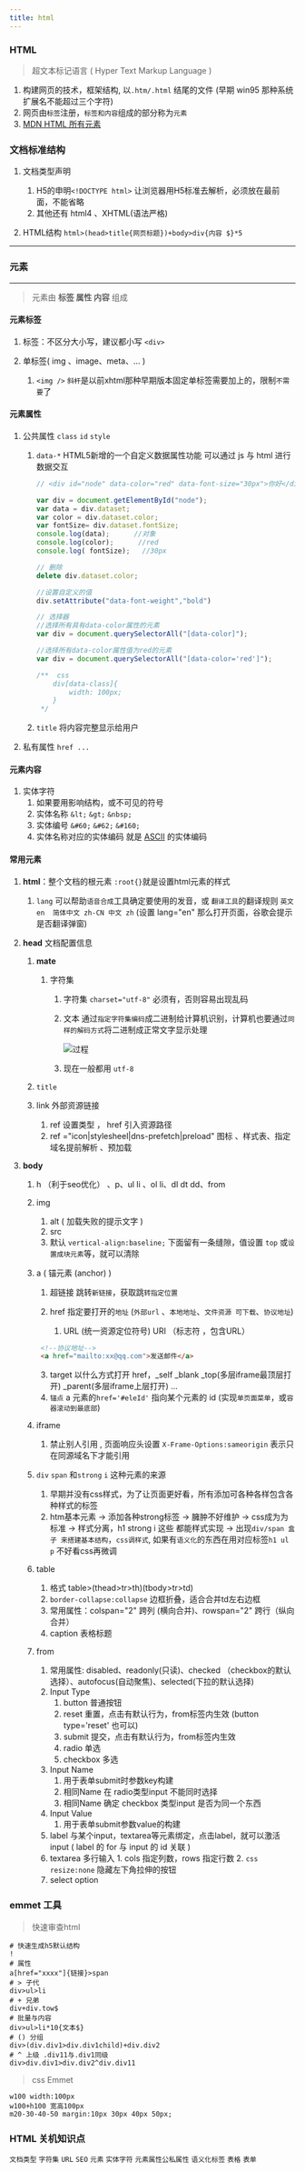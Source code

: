 ```yaml
---
title: html
---
```

### HTML
>   超文本标记语言 ( Hyper Text Markup Language )

1.   构建网页的技术，框架结构, 以`.htm/.html` 结尾的文件 (早期 win95 那种系统扩展名不能超过三个字符)
2.   网页由`标签`注册，`标签和内容`组成的部分称为`元素` 
3.   [MDN HTML 所有元素](https://developer.mozilla.org/zh-CN/docs/Web/HTML/Element)



### 文档标准结构

1.   文档类型声明 
     1.   H5的申明`<!DOCTYPE html>` 让浏览器用H5标准去解析，必须放在最前面，不能省略
     2.   其他还有 html4 、XHTML(语法严格)

2.   HTML结构  `html>(head>title{网页标题})+body>div{内容 $}*5`

---

### 元素

---

>   元素由 **标签 属性 内容** 组成

#### 元素标签

1.   标签：不区分大小写，建议都小写 `<div>`

2.   单标签( img 、image、meta、... )
     1.   `<img />`  `斜杆`是以前xhtml那种早期版本固定单标签需要加上的，限制`不需要`了

#### 元素属性

1.   公共属性 `class` `id` `style`

     1.   `data-*` HTML5新增的一个自定义数据属性功能  可以通过 js 与 html 进行数据交互

          ```javascript
          // <div id="node" data-color="red" data-font-size="30px">你好</div>
          
          var div = document.getElementById("node");
          var data = div.dataset;
          var color = div.dataset.color;
          var fontSize= div.dataset.fontSize;
          console.log(data);      //对象
          console.log(color);      //red
          console.log( fontSize);   //30px
          
          // 删除
          delete div.dataset.color;
          
          //设置自定义的值
          div.setAttribute("data-font-weight","bold")
          
          // 选择器
          //选择所有具有data-color属性的元素
          var div = document.querySelectorAll("[data-color]");
          
          //选择所有data-color属性值为red的元素
          var div = document.querySelectorAll("[data-color='red']");
          
          /**  css
              div[data-class]{
                  width: 100px;
              }
           */
          ```

     1.   `title`  将内容完整显示给用户

2.   私有属性 `href ...`

#### 元素内容

1.   实体字符
     1.   如果要用影响结构，或不可见的符号
     2.   实体名称 `&lt;` `&gt;` `&nbsp;`
     3.   实体编号 `&#60;` `&#62;` `&#160;`
     4.   实体名称对应的实体编码 就是 [ASCII](https://www.habaijian.com/) 的实体编码

#### 常用元素

1.   **html**：整个文档的根元素 `:root{}`就是设置html元素的样式
     1. `lang` 可以帮助`语音合成`工具确定要使用的发音，或 `翻译工具`的翻译规则 `英文en  简体中文 zh-CN 中文 zh` (设置 lang="en" 那么打开页面，谷歌会提示是否翻译弹窗)

2.   **head** 文档配置信息

     1.   **mate**
          1.   字符集
               1.   字符集 `charset="utf-8"` 必须有，否则容易出现乱码
               
               2.   文本  通过`指定字符集编码`成二进制给计算机识别，计算机也要通过`同样的解码方式`将二进制成正常文字显示处理
               
                    ![过程](D:\MyData\projects\lzo-docs-blog-2\static\img\2022-09-03_135559.jpg)
               
               3.    现在一般都用 `utf-8`
     
     2.   `title` 
     
     3.   link 外部资源链接
     
          1.   ref 设置类型 ， href 引入资源路径
          2.   ref ="icon|stylesheel|dns-prefetch|preload"    图标 、样式表、指定域名提前解析  、预加载
     
3.   **body**

     1.   h （利于seo优化） 、p、ul li 、ol li、dl dt dd、from

     2.   img  

          1.   alt ( 加载失败的提示文字 )
          2.   src
          3.   默认 `vertical-align:baseline;` 下面留有一条缝隙，值设置 `top` 或`设置成块元素`等，就可以清除
     
     3.   a ( 锚元素 (anchor) )
     
          1.   超链接 跳转`新链接`，获取跳`转指定位置`
          2.   href 指定要打开的`地址` (`外部url` 、`本地地址`、`文件资源 可下载`、`协议地址`)
     
               1.    URL (统一资源定位符号)   URI （标志符 ，包含URL）
     
     
          ```html
           <!--协议地址-->
           <a href="mailto:xx@qq.com">发送邮件</a>
          ```
         
          3.   target 以什么方式打开 href，_self   _blank   _top(多层iframe最顶层打开)  _parent(多层iframe上层打开) ...
          4.   `锚点` a 元素的`href='#eleId'` 指向某个元素的 id  (实现`单页面菜单`，或`容器滚动到最底部`)
     
     4.   iframe
     
          1.   禁止别人引用 , 页面响应头设置 `X-Frame-Options:sameorigin` 表示只在同源域名下才能引用
     5.   `div` `span` 和`strong` `i` 这种元素的来源 
     
          1.   早期并没有css样式，为了让页面更好看，所有添加可各种各样包含各种样式的标签
          2.   htm基本元素  ->  添加各种strong标签  -> 臃肿不好维护  -> css成为为标准 -> 样式分离，h1 strong i 这些 都能样式实现 -> 出现`div/span 盒子 来搭建基本结构`，`css调样式`, 如果有`语义化`的东西在用对应标签`h1 ul p` 不好看css再微调
     6.   table
          1.   格式 table>(thead>tr>th)(tbody>tr>td)
          2.   `border-collapse:collapse`  边框折叠，适合合并td左右边框
          3.   常用属性：colspan="2" 跨列 (横向合并)、rowspan="2" 跨行（纵向合并）
          4.   caption 表格标题
     7.   from 
          1.   常用属性: disabled、readonly(只读)、checked （checkbox的默认选择）、autofocus(自动聚焦)、selected(下拉的默认选择)
          2.   Input Type 
               1.   button 普通按钮
               2.   reset 重置，点击有默认行为，from标签内生效 (button type='reset' 也可以)
               3.   submit 提交，点击有默认行为，from标签内生效 
               4.   radio 单选
               5.   checkbox 多选
          3.   Input Name
               1.   用于表单submit时参数key构建
               2.   相同Name 在 radio类型input 不能同时选择
               3.   相同Name 确定 checkbox 类型input 是否为同一个东西 
          4.   Input Value
               1.   用于表单submit参数value的构建
          5.   label  与某个input，textarea等元素绑定，点击label，就可以激活input ( label 的 for 与 input 的 id 关联 )
          6.    textarea 多行输入
               1.   cols 指定列数，rows 指定行数
               2.   `css resize:none` 隐藏左下角拉伸的按钮
          7.   select option

### emmet 工具

>   快速审查html 

```shell
# 快速生成h5默认结构
!
# 属性
a[href="xxxx"]{链接}>span
# > 子代 
div>ul>li
# + 兄弟
div+div.tow$
# 批量与内容
div>ul>li*10{文本$} 
# () 分组
div>(div.div1>div.div1child)+div.div2
# ^ 上级 .div11与.div1同级
div>div.div1>div.div2^div.div11
```

>   css Emmet

```shell
w100 width:100px
w100+h100 宽高100px  
m20-30-40-50 margin:10px 30px 40px 50px;

```



### HTML 关机知识点

`文档类型` `字符集` `URL` `SEO` `元素` `实体字符` `元素属性公私属性` `语义化标签` `表格` `表单`


​	
